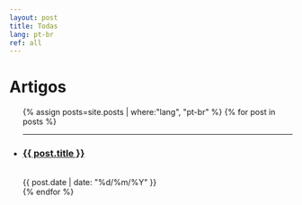 ```yaml
---
layout: post
title: Todas
lang: pt-br
ref: all
---
```


<div class="home">


  <h1 class="content-listing-header sans">Artigos</h1>
  <ul class="content-listing ">
  {% assign posts=site.posts | where:"lang", "pt-br" %}
    {% for post in posts %}
        <li class="listing">
          <hr class="slender">
          <a href="{{ post.url | prepend: site.baseurl }}"><h3 class="contrast">{{ post.title }}</h3></a>
          <br><span class="smaller">{{ post.date | date: "%d/%m/%Y" }}</span>  <br/>
        </li>
    {% endfor %}
  </ul>

</div>

